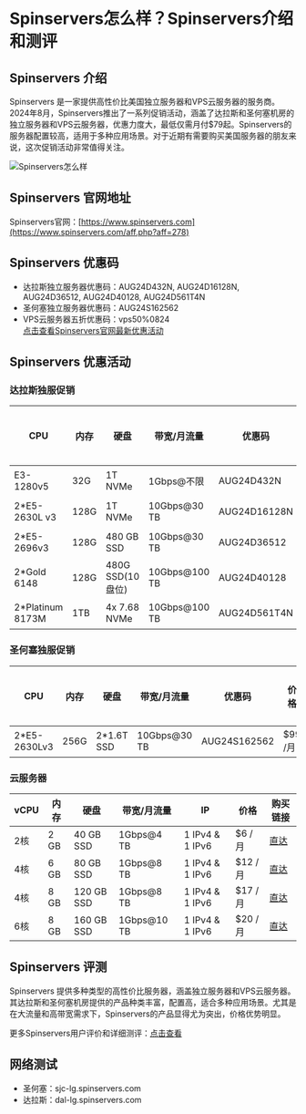 # Spinservers怎么样？Spinservers介绍和测评

## Spinservers 介绍
Spinservers 是一家提供高性价比美国独立服务器和VPS云服务器的服务商。2024年8月，Spinservers推出了一系列促销活动，涵盖了达拉斯和圣何塞机房的独立服务器和VPS云服务器，优惠力度大，最低仅需月付$79起。Spinservers的服务器配置较高，适用于多种应用场景。对于近期有需要购买美国服务器的朋友来说，这次促销活动非常值得关注。

![Spinservers怎么样](https://github.com/user-attachments/assets/fd9615a4-5329-4cc9-ad93-287e2b8df920)

## Spinservers 官网地址
Spinservers官网：[https://www.spinservers.com](https://www.spinservers.com/aff.php?aff=278)

## Spinservers 优惠码
- 达拉斯独立服务器优惠码：AUG24D432N, AUG24D16128N, AUG24D36512, AUG24D40128, AUG24D561T4N  
- 圣何塞独立服务器优惠码：AUG24S162562  
- VPS云服务器五折优惠码：vps50%0824  
[点击查看Spinservers官网最新优惠活动](https://www.spinservers.com/aff.php?aff=278)

## Spinservers 优惠活动

### 达拉斯独服促销

| CPU                | 内存   | 硬盘            | 带宽/月流量       | 优惠码         | 价格     | 购买链接                                                                  |
|--------------------|--------|-----------------|-------------------|----------------|----------|---------------------------------------------------------------------------|
| E3-1280v5          | 32G    | 1T NVMe         | 1Gbps@不限        | AUG24D432N     | $79 /月   | [直达](https://www.spinservers.com/aff.php?aff=278&pid=188)                 |
| 2*E5-2630L v3      | 128G   | 1T NVMe         | 10Gbps@30 TB      | AUG24D16128N   | $89 /月   | [直达](https://www.spinservers.com/aff.php?aff=278&pid=249)                 |
| 2*E5-2696v3        | 128G   | 480 GB SSD      | 10Gbps@30 TB      | AUG24D36512    | $149 /月  | [直达](https://www.spinservers.com/aff.php?aff=278&pid=251)                 |
| 2*Gold 6148        | 128G   | 480G SSD(10盘位) | 10Gbps@100 TB     | AUG24D40128    | $149 /月  | [直达](https://www.spinservers.com/aff.php?aff=278&pid=275)                 |
| 2*Platinum 8173M   | 1TB    | 4x 7.68 NVMe    | 10Gbps@100 TB     | AUG24D561T4N   | $449 /月  | [直达](https://www.spinservers.com/aff.php?aff=278&pid=276)                 |

### 圣何塞独服促销

| CPU                | 内存   | 硬盘             | 带宽/月流量      | 优惠码         | 价格     | 购买链接                                                                  |
|--------------------|--------|------------------|------------------|----------------|----------|---------------------------------------------------------------------------|
| 2*E5-2630Lv3       | 256G   | 2*1.6T SSD       | 10Gbps@30 TB     | AUG24S162562   | $99 /月   | [直达](https://www.spinservers.com/aff.php?aff=278&pid=113)                 |

### 云服务器

| vCPU   | 内存  | 硬盘       | 带宽/月流量     | IP                    | 价格     | 购买链接                                                                  |
|--------|-------|------------|----------------|------------------------|----------|---------------------------------------------------------------------------|
| 2核    | 2 GB  | 40 GB SSD  | 1Gbps@4 TB     | 1 IPv4 & 1 IPv6        | $6 /月   | [直达](https://www.spinservers.com/aff.php?aff=278&pid=148)                 |
| 4核    | 6 GB  | 80 GB SSD  | 1Gbps@8 TB     | 1 IPv4 & 1 IPv6        | $12 /月  | [直达](https://www.spinservers.com/aff.php?aff=278&pid=155)                 |
| 4核    | 8 GB  | 120 GB SSD | 1Gbps@8 TB     | 1 IPv4 & 1 IPv6        | $17 /月  | [直达](https://www.spinservers.com/aff.php?aff=278&pid=160)                 |
| 6核    | 8 GB  | 160 GB SSD | 1Gbps@10 TB    | 1 IPv4 & 1 IPv6        | $20 /月  | [直达](https://www.spinservers.com/aff.php?aff=278&pid=161)                 |

## Spinservers 评测
Spinservers 提供多种类型的高性价比服务器，涵盖独立服务器和VPS云服务器。其达拉斯和圣何塞机房提供的产品种类丰富，配置高，适合多种应用场景。尤其是在大流量和高带宽需求下，Spinservers的产品显得尤为突出，价格优势明显。

更多Spinservers用户评价和详细测评：[点击查看](https://www.spinservers.com/aff.php?aff=278)

## 网络测试
- 圣何塞：sjc-lg.spinservers.com
- 达拉斯：dal-lg.spinservers.com

